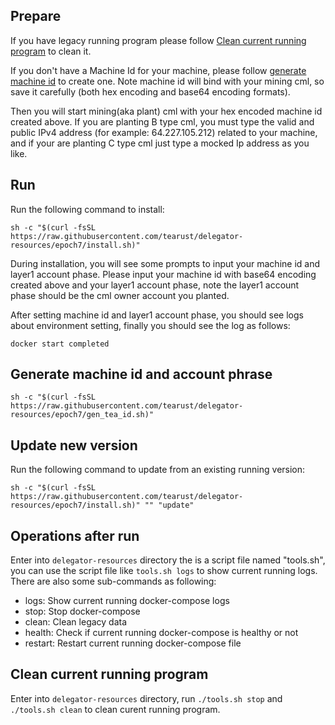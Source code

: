
## Prepare

If you have legacy running program please follow [Clean current running program](#clean-current-running-program) to clean it.

If you don't have a Machine Id for your machine, please follow [generate machine id](https://github.com/tearust/delegator-resources/tree/epoch7#generate-machine-id) to create one. Note machine id will bind with your mining cml, so save it carefully (both hex encoding and base64 encoding formats).

Then you will start mining(aka plant) cml with your hex encoded machine id created above. If you are planting B type cml, you must type the valid and public IPv4 address (for example: 64.227.105.212) related to your machine, and if your are planting C type cml just type a mocked Ip address as you like.

## Run

Run the following command to install:
```
sh -c "$(curl -fsSL https://raw.githubusercontent.com/tearust/delegator-resources/epoch7/install.sh)"
```

During installation, you will see some prompts to input your machine id and layer1 account phase. Please input your machine id with base64 encoding created above and your layer1 account phase, note the layer1 account phase should be the cml owner account you planted.

After setting machine id and layer1 account phase, you should see logs about environment setting, finally you should see the log as follows:
```
docker start completed
```

## Generate machine id and account phrase

```
sh -c "$(curl -fsSL https://raw.githubusercontent.com/tearust/delegator-resources/epoch7/gen_tea_id.sh)"
```

## Update new version

Run the following command to update from an existing running version:
```
sh -c "$(curl -fsSL https://raw.githubusercontent.com/tearust/delegator-resources/epoch7/install.sh)" "" "update"
```

## Operations after run

Enter into `delegator-resources` directory the is a script file named "tools.sh", you can use the script file like `tools.sh logs` to show current running logs. There are also some sub-commands as following:

- logs: Show current running docker-compose logs
- stop: Stop docker-compose
- clean: Clean legacy data
- health: Check if current running docker-compose is healthy or not
- restart: Restart current running docker-compose file

## Clean current running program

Enter into `delegator-resources` directory, run `./tools.sh stop` and `./tools.sh clean` to clean curent running program.